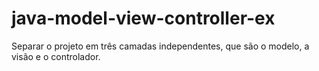 # java-model-view-controller-ex
Separar o projeto em três camadas independentes, que são o modelo, a visão e o controlador.  
